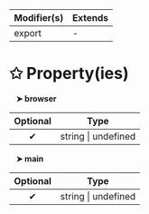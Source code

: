 | Modifier(s)                            | Extends                                    |
|----------------------------------------|--------------------------------------------|
| export | - |

# &#10025; Property(ies)

&nbsp;&nbsp; **&#10148; browser**

| Optional                           | Type                         |
|:----------------------------------:|------------------------------|
| ✔ | string &#124; undefined |

&nbsp;&nbsp; **&#10148; main**

| Optional                           | Type                         |
|:----------------------------------:|------------------------------|
| ✔ | string &#124; undefined |